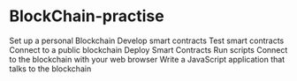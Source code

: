 # BlockChain-practise
Set up a personal Blockchain
Develop smart contracts
Test smart contracts
Connect to a public blockchain
Deploy Smart Contracts
Run scripts
Connect to the blockchain with your web browser
Write a JavaScript application that talks to the blockchain
